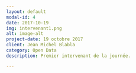 ```yaml
---
layout: default
modal-id: 4
date: 2017-10-19
img: intervenant1.png
alt: image-alt
project-date: 19 octobre 2017
client: Jean Michel Blabla
category: Open Data
description: Premier intervenant de la journée. 

---
```

